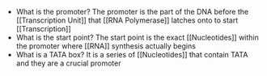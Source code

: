- What is the promoter?
	The promoter is the part of the DNA before the [[Transcription Unit]] that [[RNA Polymerase]] latches onto to start [[Transcription]]
- What is the start point?
	The start point is the exact [[Nucleotides]] within the promoter where [[RNA]] synthesis actually begins
- What is a TATA box?
	It is a series of [[Nucleotides]]  that contain TATA and they are a crucial promoter